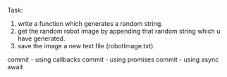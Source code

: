 Task:
1. write a function which generates a random string.
2. get the random robot image by appending that random string which u have generated.
3. save the image a new text file (robotImage.txt).

commit - using callbacks
commit - using promises
commit - using async await
